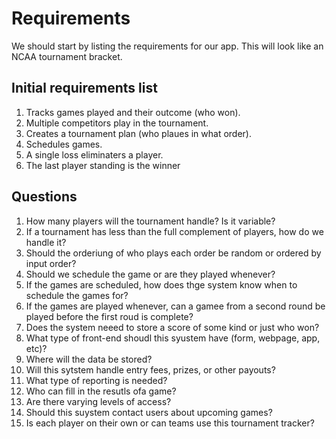# Requirements

We should start by listing the requirements for our app. This will look like an NCAA tournament bracket.

## Initial requirements list

1. Tracks games played and their outcome (who won).
1. Multiple competitors play in the tournament.
1. Creates a tournament plan (who plaues in what order).
1. Schedules games.
1. A single loss eliminaters a player.
1. The last player standing is the winner

## Questions

1. How many players will the tournament handle? Is it variable?
1. If a tournament has less than the full complement of players, how do we handle it?
1. Should the orderiung of who plays each order be random or ordered by input order?
1. Should we schedule the game or are they played whenever?
1. If the games are scheduled, how does thge system know when to schedule the games for? 
1. If the games are played whenever, can a gamee from a second round be played before the first roud is complete?
1. Does the system neeed to store a score of some kind or just who won?
1. What type of front-end shoudl this syustem have (form, webpage, app, etc)?
1. Where will the data be stored?
1. Will this sytstem handle entry fees, prizes, or other payouts?
1. What type of reporting is needed?
1. Who can fill in the resutls ofa game?
1. Are there varying levels of access?
1. Should this suystem contact users about upcoming games?
1. Is each player on their own or can teams use this tournament tracker?
